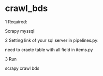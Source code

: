 # crawl_bds

1 Required:

Scrapy
myssql

2 Setting link of your sql server in pipelines.py:

need to craete table with all field in items.py

3 Run

scrapy crawl bds
